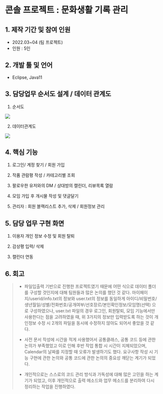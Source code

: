 # 콘솔 프로젝트 : 문화생활 기록 관리   
  
  
  
  
## 1. 제작 기간 및 참여 인원
* 2022.03~04 (팀 프로젝트)
* 인원 : 5인
  
  
  
## 2. 개발 툴 및 언어
* Eclipse, Java11 
  
  
    
## 3. 담당업무 순서도 설계 / 데이터 관계도
1. 순서도
<img src="C:\class\git\portfolio-1\Culture\문서\03.순서도\erd.png">  

2. 데이터관계도
<img src="C:\class\git\portfolio-1\Culture\문서\06.데이터\4조_데이터관계도.png">
  
  
  
## 4. 핵심 기능
1. 로그인/ 계정 찾기 / 회원 가입
  
2. 작품 관람평 작성 / 카테고리별 조회 
  
3. 팔로우한 유저와의 DM / 상대방의 캘린더, 리뷰목록 열람
  
4. 모임 가입 후 개시물 작성 및 댓글달기
  
5. 관리자 : 회원 블랙리스트 추가, 삭제 / 회원정보 관리

  
  
  
## 5. 담당 업무 구현 화면
1. 이용자 개인 정보 수정 및 회원 탈퇴
  
2. 감상평 입력/ 삭제
  
3. 캘린더 연동

  
    
  


## 6. 회고
> * 파일입출력 기반으로 진행한 프로젝트였기 때문에 어떤 식으로 데이터 폴더를 구성할 것인지에 대해 팀원들과 많은 논의를 했던 것 같다. 
마이페이지/userid/info.txt의 정보와 user.txt의 정보를 동일하게 아이디/비밀번호/생년월일/성별/전화번호/공개여부/선호장르/본인확인정보/모임명(선택) 으로 구성하였으나, user.txt 파일의 경우 로그인, 회원탈퇴, 모임 기능에서만 사용한다는 점을 고려하였을 때, 위 3가지의 정보만 입력받도록 하는 것이 개인정보 수정 시 2개의 파일을 동시에 수정하지 않아도 되어서 좋았을 것 같다.  
> 
> * 사전 문서 작성에 시간을 적게 사용했어서 공통클래스, 공통 코드 등에 관한 논의가 부족했었고
이로 인해 후반 작업 통합 시 시간이 지체되었으며, Calendar의 날짜를 지정할 때 오류가 발생하기도 했다.  요구사항 작성 시 기능 구현에 관한 논의와 공통 코드에 관한 논의의 중요성 깨닫는 계기가 되었다.  
> 
> * 개인적으로는 스스로의 코드 관리 방식과 가독성에 대해 많은 고민을 하는 계기가 되었고, 이후 개인적으로 출력 메소드와 업무 메소드를 분리하여 다시 정리하는 작업을 진행하였다.   

